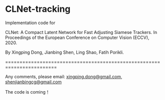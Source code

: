 # CLNet-tracking
Implementation code for

CLNet: A Compact Latent Network for Fast Adjusting Siamese Trackers. In Proceedings of the European Conference on Computer Vision (ECCV), 2020.

By Xingping Dong, Jianbing Shen, Ling Shao, Fatih Porikli.

========================================================================

Any comments, please email: xingping.dong@gmail.com, shenjianbingcg@gmail.com

The code is coming！
